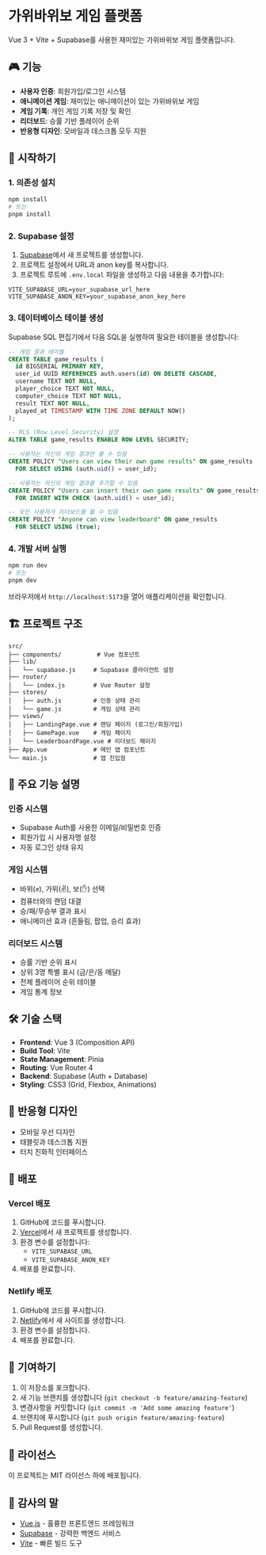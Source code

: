 # 가위바위보 게임 플랫폼

Vue 3 + Vite + Supabase를 사용한 재미있는 가위바위보 게임 플랫폼입니다.

## 🎮 기능

- **사용자 인증**: 회원가입/로그인 시스템
- **애니메이션 게임**: 재미있는 애니메이션이 있는 가위바위보 게임
- **게임 기록**: 개인 게임 기록 저장 및 확인
- **리더보드**: 승률 기반 플레이어 순위
- **반응형 디자인**: 모바일과 데스크톱 모두 지원

## 🚀 시작하기

### 1. 의존성 설치

```bash
npm install
# 또는
pnpm install
```

### 2. Supabase 설정

1. [Supabase](https://supabase.com)에서 새 프로젝트를 생성합니다.
2. 프로젝트 설정에서 URL과 anon key를 복사합니다.
3. 프로젝트 루트에 `.env.local` 파일을 생성하고 다음 내용을 추가합니다:

```env
VITE_SUPABASE_URL=your_supabase_url_here
VITE_SUPABASE_ANON_KEY=your_supabase_anon_key_here
```

### 3. 데이터베이스 테이블 생성

Supabase SQL 편집기에서 다음 SQL을 실행하여 필요한 테이블을 생성합니다:

```sql
-- 게임 결과 테이블
CREATE TABLE game_results (
  id BIGSERIAL PRIMARY KEY,
  user_id UUID REFERENCES auth.users(id) ON DELETE CASCADE,
  username TEXT NOT NULL,
  player_choice TEXT NOT NULL,
  computer_choice TEXT NOT NULL,
  result TEXT NOT NULL,
  played_at TIMESTAMP WITH TIME ZONE DEFAULT NOW()
);

-- RLS (Row Level Security) 설정
ALTER TABLE game_results ENABLE ROW LEVEL SECURITY;

-- 사용자는 자신의 게임 결과만 볼 수 있음
CREATE POLICY "Users can view their own game results" ON game_results
  FOR SELECT USING (auth.uid() = user_id);

-- 사용자는 자신의 게임 결과를 추가할 수 있음
CREATE POLICY "Users can insert their own game results" ON game_results
  FOR INSERT WITH CHECK (auth.uid() = user_id);

-- 모든 사용자가 리더보드를 볼 수 있음
CREATE POLICY "Anyone can view leaderboard" ON game_results
  FOR SELECT USING (true);
```

### 4. 개발 서버 실행

```bash
npm run dev
# 또는
pnpm dev
```

브라우저에서 `http://localhost:5173`을 열어 애플리케이션을 확인합니다.

## 🏗️ 프로젝트 구조

```
src/
├── components/          # Vue 컴포넌트
├── lib/
│   └── supabase.js     # Supabase 클라이언트 설정
├── router/
│   └── index.js        # Vue Router 설정
├── stores/
│   ├── auth.js         # 인증 상태 관리
│   └── game.js         # 게임 상태 관리
├── views/
│   ├── LandingPage.vue # 랜딩 페이지 (로그인/회원가입)
│   ├── GamePage.vue    # 게임 페이지
│   └── LeaderboardPage.vue # 리더보드 페이지
├── App.vue             # 메인 앱 컴포넌트
└── main.js             # 앱 진입점
```

## 🎯 주요 기능 설명

### 인증 시스템
- Supabase Auth를 사용한 이메일/비밀번호 인증
- 회원가입 시 사용자명 설정
- 자동 로그인 상태 유지

### 게임 시스템
- 바위(✊), 가위(✌️), 보(✋) 선택
- 컴퓨터와의 랜덤 대결
- 승/패/무승부 결과 표시
- 애니메이션 효과 (흔들림, 팝업, 승리 효과)

### 리더보드 시스템
- 승률 기반 순위 표시
- 상위 3명 특별 표시 (금/은/동 메달)
- 전체 플레이어 순위 테이블
- 게임 통계 정보

## 🛠️ 기술 스택

- **Frontend**: Vue 3 (Composition API)
- **Build Tool**: Vite
- **State Management**: Pinia
- **Routing**: Vue Router 4
- **Backend**: Supabase (Auth + Database)
- **Styling**: CSS3 (Grid, Flexbox, Animations)

## 📱 반응형 디자인

- 모바일 우선 디자인
- 태블릿과 데스크톱 지원
- 터치 친화적 인터페이스

## 🚀 배포

### Vercel 배포

1. GitHub에 코드를 푸시합니다.
2. [Vercel](https://vercel.com)에서 새 프로젝트를 생성합니다.
3. 환경 변수를 설정합니다:
   - `VITE_SUPABASE_URL`
   - `VITE_SUPABASE_ANON_KEY`
4. 배포를 완료합니다.

### Netlify 배포

1. GitHub에 코드를 푸시합니다.
2. [Netlify](https://netlify.com)에서 새 사이트를 생성합니다.
3. 환경 변수를 설정합니다.
4. 배포를 완료합니다.

## 🤝 기여하기

1. 이 저장소를 포크합니다.
2. 새 기능 브랜치를 생성합니다 (`git checkout -b feature/amazing-feature`)
3. 변경사항을 커밋합니다 (`git commit -m 'Add some amazing feature'`)
4. 브랜치에 푸시합니다 (`git push origin feature/amazing-feature`)
5. Pull Request를 생성합니다.

## 📄 라이선스

이 프로젝트는 MIT 라이선스 하에 배포됩니다.

## 🙏 감사의 말

- [Vue.js](https://vuejs.org/) - 훌륭한 프론트엔드 프레임워크
- [Supabase](https://supabase.com) - 강력한 백엔드 서비스
- [Vite](https://vitejs.dev/) - 빠른 빌드 도구
